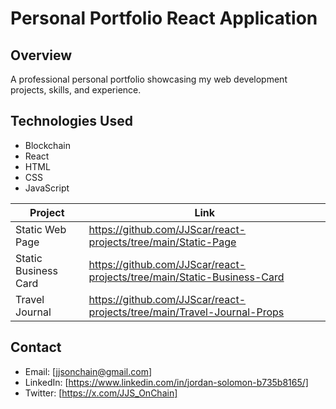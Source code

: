 # Personal Portfolio React Application

## Overview
A professional personal portfolio showcasing my web development projects, skills, and experience.

## Technologies Used
- Blockchain
- React
- HTML
- CSS
- JavaScript

| Project              | Link                                                                    |
| -------------------- | ----------------------------------------------------------------------- |
| Static Web Page      | https://github.com/JJScar/react-projects/tree/main/Static-Page          |
| Static Business Card | https://github.com/JJScar/react-projects/tree/main/Static-Business-Card |
| Travel Journal       | https://github.com/JJScar/react-projects/tree/main/Travel-Journal-Props |

## Contact
- Email: [jjsonchain@gmail.com]
- LinkedIn: [https://www.linkedin.com/in/jordan-solomon-b735b8165/]
- Twitter: [https://x.com/JJS_OnChain]
